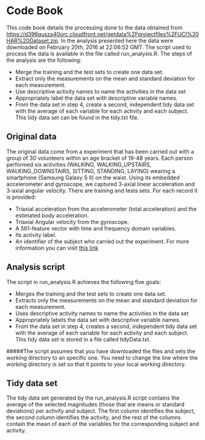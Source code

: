 Code Book
==========================================

This code book details the processing done to the data obtained from https://d396qusza40orc.cloudfront.net/getdata%2Fprojectfiles%2FUCI%20HAR%20Dataset.zip.
In the analysis presented here the data were downloaded on February 20th, 2016 at 22:06:52 GMT.
The script used to process the data is available in the file called run_analysis.R. The steps of the analysis are the following:

 * Merge the training and the test sets to create one data set.
 * Extract only the measurements on the mean and standard deviation for each measurement.
 * Use descriptive activity names to name the activities in the data set
 * Appropriately label the data set with descriptive variable names.
 * From the data set in step 4, create a second, independent tidy data set with the average of each variable for each activity and each subject. This tidy data set can be found in the tidy.txt file.

## Original data

The original data come from a experiment that has been carried out with a group of 30 volunteers within an age bracket of 19-48 years. Each person performed six activities (WALKING, WALKING_UPSTAIRS, WALKING_DOWNSTAIRS, SITTING, STANDING, LAYING) wearing a smartphone (Samsung Galaxy S II) on the waist. Using its embedded accelerometer and gyroscope, we captured 3-axial linear acceleration and 3-axial angular velocity.
There are training and tests sets. For each record it is provided:

 * Triaxial acceleration from the accelerometer (total acceleration) and the estimated body acceleration.
 * Triaxial Angular velocity from the gyroscope. 
 * A 561-feature vector with time and frequency domain variables. 
 * Its activity label. 
 * An identifier of the subject who carried out the experiment.
For more information you can visit [this link](http://archive.ics.uci.edu/ml/datasets/Human+Activity+Recognition+Using+Smartphones) 

## Analysis script

The script in run_analysis.R achieves the following five goals:

 * Merges the training and the test sets to create one data set.
 * Extracts only the measurements on the mean and standard deviation for each measurement.
 * Uses descriptive activity names to name the activities in the data set
 * Appropriately labels the data set with descriptive variable names.
 * From the data set in step 4, creates a second, independent tidy data set with the average of each variable for each activity and each subject. This tidy data set is stored in a file called tidyData.txt.

#####The script assumes that you have downloaded the files and sets the working directory to an specific one. You need to change the line where the working directory is set so that it points to your local working directory.

## Tidy data set

The tidy data set generated by the run_analysis.R script contains the average of the selected magnitudes (those that are means or standard deviations) per activity and subject.
The first column identifies the subject, the second column identifies the activity, and the rest of the columns contain the mean of each of the variables for the corresponding subject and activity.


